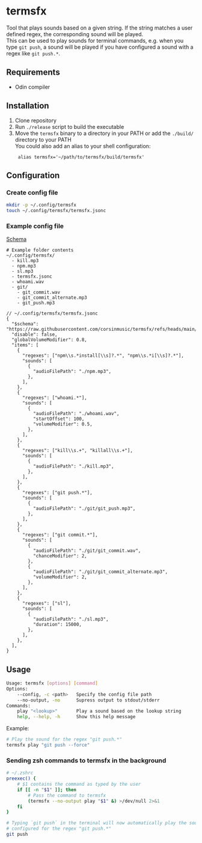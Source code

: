 # termsfx

Tool that plays sounds based on a given string. If the string matches a user defined regex, the corresponding sound will be played.\
This can be used to play sounds for terminal commands, e.g. when you type `git push`,
a sound will be played if you have configured a sound with a regex like `git push.*`.

## Requirements

- Odin compiler

## Installation

1. Clone repository
2. Run `./release` script to build the executable
3. Move the `termsfx` binary to a directory in your PATH or add the `./build/` directory to your PATH\
   You could also add an alias to your shell configuration:
   ```
    alias termsfx='~/path/to/termsfx/build/termsfx'
   ```

## Configuration

### Create config file

```bash
mkdir -p ~/.config/termsfx
touch ~/.config/termsfx/termsfx.jsonc
```

### Example config file

[Schema](https://raw.githubusercontent.com/corsinmusic/termsfx/refs/heads/main/assets/termsfx.schema.json)

```
# Example folder contents
~/.config/termsfx/
  - kill.mp3
  - npm.mp3
  - sl.mp3
  - termsfx.jsonc
  - whoami.wav
  - git/
    - git_commit.wav
    - git_commit_alternate.mp3
    - git_push.mp3

```

```jsonc
// ~/.config/termsfx/termsfx.jsonc
{
  "$schema": "https://raw.githubusercontent.com/corsinmusic/termsfx/refs/heads/main/assets/termsfx.schema.json",
  "disable": false,
  "globalVolumeModifier": 0.8,
  "items": [
    {
      "regexes": ["npm\\s.*install[\\s]?.*", "npm\\s.*i[\\s]?.*"],
      "sounds": [
        {
          "audioFilePath": "./npm.mp3",
        },
      ],
    },
    {
      "regexes": ["whoami.*"],
      "sounds": [
        {
          "audioFilePath": "./whoami.wav",
          "startOffset": 100,
          "volumeModifier": 0.5,
        },
      ],
    },
    {
      "regexes": ["kill\\s.+", "killall\\s.+"],
      "sounds": [
        {
          "audioFilePath": "./kill.mp3",
        },
      ],
    },
    {
      "regexes": ["git push.*"],
      "sounds": [
        {
          "audioFilePath": "./git/git_push.mp3",
        },
      ],
    },
    {
      "regexes": ["git commit.*"],
      "sounds": [
        {
          "audioFilePath": "./git/git_commit.wav",
          "chanceModifier": 2,
        },
        {
          "audioFilePath": "./git/git_commit_alternate.mp3",
          "volumeModifier": 2,
        },
      ],
    },
    {
      "regexes": ["sl"],
      "sounds": [
        {
          "audioFilePath": "./sl.mp3",
          "duration": 15000,
        },
      ],
    },
  ],
}
```

## Usage

```bash
Usage: termsfx [options] [command]
Options:
	--config, -c <path>   Specify the config file path
	--no-output, -no      Supress output to stdout/stderr
Commands:
	play "<lookup>"       Play a sound based on the lookup string
	help, --help, -h      Show this help message
```

Example:

```bash
# Play the sound for the regex "git push.*"
termsfx play "git push --force"
```

### Sending zsh commands to termsfx in the background

```bash
# ~/.zshrc
preexec() {
    # $1 contains the command as typed by the user
    if [[ -n "$1" ]]; then
        # Pass the command to termsfx
        (termsfx --no-output play "$1" &) >/dev/null 2>&1
    fi
}
```

```bash
# Typing `git push` in the terminal will now automatically play the sound
# configured for the regex "git push.*"
git push
```
